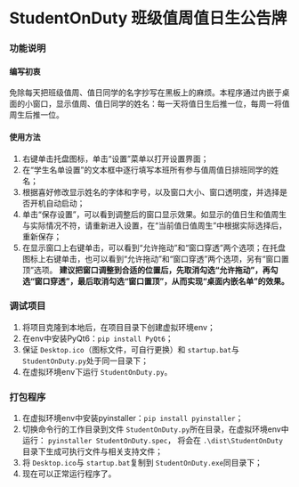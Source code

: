 # StudentOnDuty 班级值周值日生公告牌
### 功能说明
#### 编写初衷 
免除每天把班级值周、值日同学的名字抄写在黑板上的麻烦。本程序通过内嵌于桌面的小窗口，显示值周、值日同学的姓名：每一天将值日生后推一位，每周一将值周生后推一位。
#### 使用方法
1. 右键单击托盘图标，单击“设置”菜单以打开设置界面；
2. 在“学生名单设置”的文本框中逐行填写本班所有参与值周值日排班同学的姓名；
3. 根据喜好修改显示姓名的字体和字号，以及窗口大小、窗口透明度，并选择是否开机自动启动；
4. 单击“保存设置”，可以看到调整后的窗口显示效果。如显示的值日生和值周生与实际情况不符，请重新进入设置，在“当前值日值周生”中根据实际选择后，重新保存；
5. 在显示窗口上右键单击，可以看到“允许拖动”和“窗口穿透”两个选项；在托盘图标上右键单击，也可以看到“允许拖动”和“窗口穿透”两个选项，另有“窗口置顶”选项。
**建议把窗口调整到合适的位置后，先取消勾选“允许拖动”，再勾选“窗口穿透”，最后取消勾选“窗口置顶”，从而实现“桌面内嵌名单”的效果。**

### 调试项目
1. 将项目克隆到本地后，在项目目录下创建虚拟环境env；
2. 在env中安装PyQt6：`pip install PyQt6`；
3. 保证 `Desktop.ico`（图标文件，可自行更换）和 `startup.bat`与 `StudentOnDuty.py`处于同一目录下；
4. 在虚拟环境env下运行 `StudentOnDuty.py`。

### 打包程序

1. 在虚拟环境env中安装pyinstaller：`pip install pyinstaller`；
2. 切换命令行的工作目录到文件 `StudentOnDuty.py`所在目录，在虚拟环境env中运行：
   `pyinstaller StudentOnDuty.spec`，
   将会在 `.\dist\StudentOnDuty`目录下生成可执行文件与相关支持文件；
3. 将 `Desktop.ico`与 `startup.bat`复制到 `StudentOnDuty.exe`同目录下；
4. 现在可以正常运行程序了。